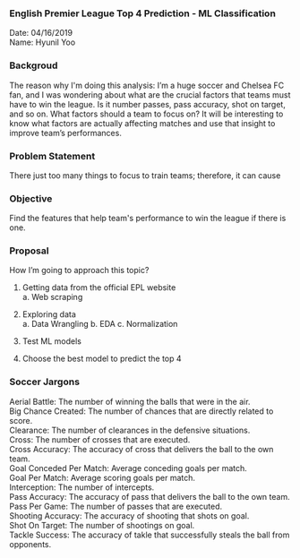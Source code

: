 ### English Premier League Top 4 Prediction - ML Classification

Date: 04/16/2019  
Name: Hyunil Yoo

### Backgroud
The reason why I'm doing this analysis:
I’m a huge soccer and Chelsea FC fan, and I was wondering about what are the crucial factors that teams must have to win the league. Is it number passes, pass accuracy, shot on target, and so on. What factors should a team to focus on? It will be interesting to know what factors are actually affecting matches and use that insight to improve team’s performances.

### Problem Statement
There just too many things to focus to train teams; therefore, it can cause 

### Objective
Find the features that help team's performance to win the league if there is one.

### Proposal
How I’m going to approach this topic?

1. Getting data from the official EPL website     
    a. Web scraping  
2. Exploring data  
    a. Data Wrangling
    b. EDA
    c. Normalization 
3. Test ML models  

4. Choose the best model to predict the top 4


### Soccer Jargons  

Aerial Battle: The number of winning the balls that were in the air.  
Big Chance Created: The number of chances that are directly related to score.  
Clearance: The number of clearances in the defensive situations.  
Cross: The number of crosses that are executed.  
Cross Accuracy: The accuracy of cross that delivers the ball to the own team.  
Goal Conceded Per Match: Average conceding goals per match.  
Goal Per Match: Average scoring goals per match.  
Interception: The number of intercepts.  
Pass Accuracy: The accuracy of pass that delivers the ball to the own team.  
Pass Per Game: The number of passes that are executed.  
Shooting Accuracy: The accuracy of shooting that shots on goal.  
Shot On Target: The number of shootings on goal.  
Tackle Success: The accuracy of takle that successfully steals the ball from opponents.  
